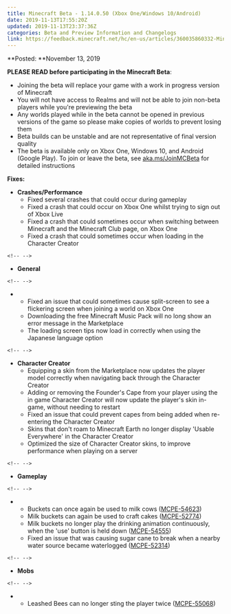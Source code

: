 ```yaml
---
title: Minecraft Beta - 1.14.0.50 (Xbox One/Windows 10/Android)
date: 2019-11-13T17:55:20Z
updated: 2019-11-13T23:37:36Z
categories: Beta and Preview Information and Changelogs
link: https://feedback.minecraft.net/hc/en-us/articles/360035860332-Minecraft-Beta-1-14-0-50-Xbox-One-Windows-10-Android-
---
```


**Posted: **November 13, 2019

**PLEASE READ before participating in the Minecraft Beta**:

-   Joining the beta will replace your game with a work in progress version of Minecraft
-   You will not have access to Realms and will not be able to join non-beta players while you\'re previewing the beta
-   Any worlds played while in the beta cannot be opened in previous versions of the game so please make copies of worlds to prevent losing them
-   Beta builds can be unstable and are not representative of final version quality
-   The beta is available only on Xbox One, Windows 10, and Android (Google Play). To join or leave the beta, see [aka.ms/JoinMCBeta](https://aka.ms/JoinMCBeta) for detailed instructions 

**Fixes:**

-   **Crashes/Performance**
    -   Fixed several crashes that could occur during gameplay 
    -   Fixed a crash that could occur on Xbox One whilst trying to sign out of Xbox Live 
    -   Fixed a crash that could sometimes occur when switching between Minecraft and the Minecraft Club page, on Xbox One 
    -   Fixed a crash that could sometimes occur when loading in the Character Creator  

```{=html}
<!-- -->
```
-   **General**

```{=html}
<!-- -->
```
-   -   Fixed an issue that could sometimes cause split-screen to see a flickering screen when joining a world on Xbox One 
    -   Downloading the free Minecraft Music Pack will no long show an error message in the Marketplace
    -   The loading screen tips now load in correctly when using the Japanese language option  

```{=html}
<!-- -->
```
-   **Character Creator**
    -   Equipping a skin from the Marketplace now updates the player model correctly when navigating back through the Character Creator 
    -   Adding or removing the Founder\'s Cape from your player using the in game Character Creator will now update the player\'s skin in-game, without needing to restart
    -   Fixed an issue that could prevent capes from being added when re-entering the Character Creator 
    -   Skins that don\'t roam to Minecraft Earth no longer display \'Usable Everywhere\' in the Character Creator 
    -   Optimized the size of Character Creator skins, to improve performance when playing on a server

```{=html}
<!-- -->
```
-   **Gameplay**

```{=html}
<!-- -->
```
-   -   Buckets can once again be used to milk cows ([MCPE-54623](https://bugs.mojang.com/browse/MCPE-54623))
    -   Milk buckets can again be used to craft cakes ([MCPE-52774](https://bugs.mojang.com/browse/MCPE-52774))
    -   Milk buckets no longer play the drinking animation continuously, when the \'use\' button is held down ([MCPE-54555](https://bugs.mojang.com/browse/MCPE-54555))
    -   Fixed an issue that was causing sugar cane to break when a nearby water source became waterlogged ([MCPE-52314](https://bugs.mojang.com/browse/MCPE-52314)) 

```{=html}
<!-- -->
```
-   **Mobs**

```{=html}
<!-- -->
```
-   -   Leashed Bees can no longer sting the player twice ([MCPE-55068](https://bugs.mojang.com/browse/MCPE-55068))
